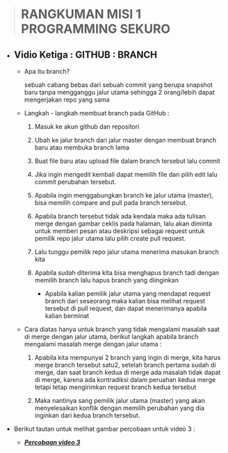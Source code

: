 > # RANGKUMAN MISI 1 PROGRAMMING SEKURO 


* ## Vidio Ketiga : GITHUB : BRANCH

    - Apa itu branch?

        sebuah cabang bebas dari sebuah commit yang berupa snapshot baru tanpa mengganggu jalur utama sehingga 2 orang/lebih dapat mengerjakan repo yang sama

    - Langkah - langkah membuat branch pada GitHub :
        1. Masuk ke akun github dan repositori

        2. Ubah ke jalur branch dari jalur master dengan membuat branch baru atau membuka branch lama

        3. Buat file baru atau upload file dalam branch tersebut lalu commit

        4. Jika ingin mengedit kembali dapat memilih file dan pilih edit lalu commit perubahan tersebut.

        5. Apabila ingin menggabungkan branch ke jalur utama (master), bisa memilih compare and pull pada branch tersebut. 

        6. Apabila branch tersebut tidak ada kendala maka ada tulisan merge dengan gambar ceklis pada halaman, lalu akan diminta untuk memberi pesan atau deskripsi sebagai request untuk pemilik repo jalur utama lalu pilih create pull request.

        7. Lalu tunggu pemilik repo jalur utama menerima masukan branch kita

        8. Apabila sudah diterima kita bisa menghapus branch tadi dengan memilih branch lalu hapus branch yang diinginkan

            * Apabila kalian pemilik jalur utama yang mendapat request branch dari seseorang maka kalian bisa melihat request tersebut di pull request, dan dapat menerimanya apabila kalian berminat

    - Cara diatas hanya untuk branch yang tidak mengalami masalah saat di merge dengan jalur utama, berikut langkah apabila branch mengalami masalah merge dengan jalur utama :

        1. Apabila kita mempunyai 2 branch yang ingin di merge, kita harus merge branch tersebut satu2, setelah branch pertama sudah di merge, dan saat branch kedua di merge ada masalah tidak dapat di merge, karena ada kontradiksi dalam peruahan kedua merge tetapi tetap mengirimkan request branch kedua tersebut

        2. Maka nantinya sang pemilik jalur utama (master) yang akan menyelesaikan konflik dengan memilih perubahan yang dia inginkan dari kedua branch tersebut.

- Berikut tautan untuk melihat gambar percobaan untuk video 3 :

    - ***[Percobaan video 3](https://drive.google.com/file/d/1RocG9zPhRMWDRH6ryjNtZHDRHYlrukRm/view?usp=sharing)***
